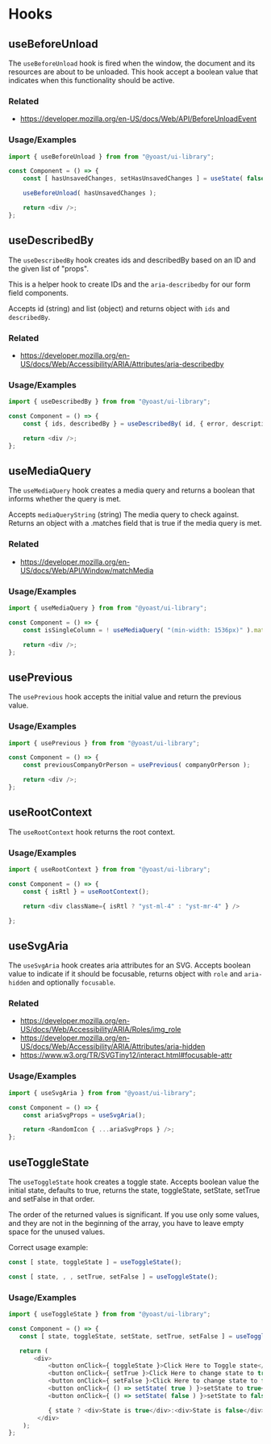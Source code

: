 # Hooks

## useBeforeUnload
The `useBeforeUnload` hook is fired when the window, the document and its resources are about to be unloaded.
This hook accept a boolean value that indicates when this functionality should be active.

### Related
* https://developer.mozilla.org/en-US/docs/Web/API/BeforeUnloadEvent

### Usage/Examples
~~~javascript
import { useBeforeUnload } from from "@yoast/ui-library";

const Component = () => {
    const [ hasUnsavedChanges, setHasUnsavedChanges ] = useState( false );

    useBeforeUnload( hasUnsavedChanges );

    return <div />;
};
~~~

## useDescribedBy
The `useDescribedBy` hook creates ids and describedBy based on an ID and the given list of "props".

This is a helper hook to create IDs and the `aria-describedby` for our form field components.

Accepts id (string) and list (object) and returns object with `ids` and `describedBy`.

### Related
* https://developer.mozilla.org/en-US/docs/Web/Accessibility/ARIA/Attributes/aria-describedby

### Usage/Examples
~~~javascript
import { useDescribedBy } from from "@yoast/ui-library";

const Component = () => {
    const { ids, describedBy } = useDescribedBy( id, { error, description } );

    return <div />;
};

~~~

## useMediaQuery
The `useMediaQuery` hook creates a media query and returns a boolean that informs whether the query is met.

Accepts `mediaQueryString` (string) The media query to check against.
Returns an object with a .matches field that is true if the media query is met.

### Related
* https://developer.mozilla.org/en-US/docs/Web/API/Window/matchMedia

### Usage/Examples
~~~javascript
import { useMediaQuery } from from "@yoast/ui-library";

const Component = () => {
    const isSingleColumn = ! useMediaQuery( "(min-width: 1536px)" ).matches;

    return <div />;
};
~~~

## usePrevious
The `usePrevious` hook accepts the initial value and return the previous value.

### Usage/Examples
~~~javascript
import { usePrevious } from from "@yoast/ui-library";

const Component = () => {
    const previousCompanyOrPerson = usePrevious( companyOrPerson );

    return <div />;
};
~~~

## useRootContext

The `useRootContext` hook returns the root context.

### Usage/Examples
~~~javascript
import { useRootContext } from from "@yoast/ui-library";

const Component = () => {
    const { isRtl } = useRootContext();

    return <div className={ isRtl ? "yst-ml-4" : "yst-mr-4" } />

};
~~~

## useSvgAria

The `useSvgAria` hook creates aria attributes for an SVG.
Accepts boolean value to indicate if it should be focusable, returns object with `role` and `aria-hidden` and optionally `focusable`.

### Related
* https://developer.mozilla.org/en-US/docs/Web/Accessibility/ARIA/Roles/img_role
* https://developer.mozilla.org/en-US/docs/Web/Accessibility/ARIA/Attributes/aria-hidden
* https://www.w3.org/TR/SVGTiny12/interact.html#focusable-attr

### Usage/Examples
~~~javascript
import { useSvgAria } from from "@yoast/ui-library";

const Component = () => {
    const ariaSvgProps = useSvgAria();

    return <RandomIcon { ...ariaSvgProps } />;
};
~~~

## useToggleState

The `useToggleState` hook creates a toggle state.
Accepts boolean value the initial state, defaults to true, returns the state, toggleState, setState, setTrue and setFalse in that order.

The order of the returned values is significant. If you use only some values, and they are not in the beginning of the array, you have to leave empty space for the unused values.

Correct usage example:

~~~javascript
const [ state, toggleState ] = useToggleState();

const [ state, , , setTrue, setFalse ] = useToggleState();
~~~

### Usage/Examples

~~~javascript
import { useToggleState } from from "@yoast/ui-library";

const Component = () => {
   const [ state, toggleState, setState, setTrue, setFalse ] = useToggleState();

   return (
       <div>
           <button onClick={ toggleState }>Click Here to Toggle state</button>
           <button onClick={ setTrue }>Click Here to change state to true</button>
           <button onClick={ setFalse }>Click Here to change state to false</button>
           <button onClick={ () => setState( true ) }>setState to true</button>
           <button onClick={ () => setState( false ) }>setState to false</button>

           { state ? <div>State is true</div>:<div>State is false</div> }
        </div>
    );
};
~~~
